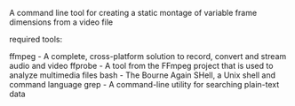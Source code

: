 A command line tool for creating a static montage of variable frame dimensions from a video file

required tools:

ffmpeg - A complete, cross-platform solution to record, convert and stream audio and video
ffprobe - A tool from the FFmpeg project that is used to analyze multimedia files
bash - The Bourne Again SHell, a Unix shell and command language
grep - A command-line utility for searching plain-text data
